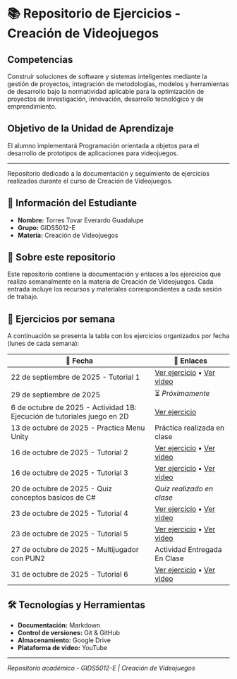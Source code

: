 # 📚 Repositorio de Ejercicios - Creación de Videojuegos

## Competencias
Construir soluciones de software y sistemas inteligentes mediante la gestión de proyectos, integración de metodologías, modelos y herramientas de desarrollo bajo la normatividad aplicable para la optimización de proyectos de investigación, innovación, desarrollo tecnológico y de emprendimiento.

## Objetivo de la Unidad de Aprendizaje
El alumno implementará Programación orientada a objetos para el desarrollo de prototipos de aplicaciones para videojuegos.

---

Repositorio dedicado a la documentación y seguimiento de ejercicios realizados durante el curso de Creación de Videojuegos.

## 👤 Información del Estudiante
- **Nombre:** Torres Tovar Everardo Guadalupe
- **Grupo:** GIDS5012-E
- **Materia:** Creación de Videojuegos

## 🎯 Sobre este repositorio
Este repositorio contiene la documentación y enlaces a los ejercicios que realizo semanalmente en la materia de Creación de Videojuegos. Cada entrada incluye los recursos y materiales correspondientes a cada sesión de trabajo.

## 📅 Ejercicios por semana
A continuación se presenta la tabla con los ejercicios organizados por fecha (lunes de cada semana):

| 📆 Fecha | 🔗 Enlaces |
|----------|-----------|
| 22 de septiembre de 2025 - Tutorial 1 | [Ver ejercicio](https://drive.google.com/file/d/1TkUYsf1UEoNtft3-di2pX1bF3i-PkNKD/view) • [Ver video](https://drive.google.com/file/d/1ta8jDSOf3Hz_n2JAZ7o5CBRfd8e0tpCM/view) |
| 29 de septiembre de 2025 | ⏳ _Próximamente_ |
| 6 de octubre de 2025 - Actividad 1B: Ejecución de tutoriales juego en 2D | [Ver ejercicio](https://docs.google.com/document/d/1GnL9nt8NyoojIi4_5g2_xqPNVlyQNqbK/edit) |
| 13 de octubre de 2025 - Practica Menu Unity | Práctica realizada en clase|
| 16 de octubre de 2025 - Tutorial 2 | [Ver ejercicio](https://drive.google.com/file/d/1FF2IBRWqgk9l-F-XRJmQF1t-mxlb2g3G/view) • [Ver video](https://drive.google.com/file/d/1HNzYr6yHsdNY0UpO7RkKT-DpidvW1Piq/view) |
| 16 de octubre de 2025 - Tutorial 3 | [Ver ejercicio](https://drive.google.com/file/d/1Xbn7Tl_YzLhX-PxsNRC3MA-KfyCiGPiB/view) • [Ver video](https://drive.google.com/file/d/1T7AHjSxAQ6lEoo9y-8L719UHQquPTpr8/view) |
| 20 de octubre de 2025 - Quiz conceptos basicos de C# | _Quiz realizado en clase_ |
| 23 de octubre de 2025 - Tutorial 4 | [Ver ejercicio](https://drive.google.com/file/d/1g2uhl_nAZlsb8VU7yBzZQ3HqsUepJL8z/view) • [Ver video](https://drive.google.com/file/d/11cQGCpILFSnV-VrKX5UVO7RkFEwLZwHN/view) |
| 23 de octubre de 2025 - Tutorial 5 | [Ver ejercicio](https://drive.google.com/file/d/1v2F68ZDjNX6juTUAMLfnabKr8pJrq1ns/view) • [Ver video](https://drive.google.com/file/d/1ER3n_AwEcDRNfz8pGGm6Yp3sJTRe9W3L/view) |
| 27 de octubre de 2025 - Multijugador con PUN2 | Actividad Entregada En Clase |
| 31 de octubre de 2025 - Tutorial 6 | [Ver ejercicio](https://drive.google.com/file/d/1sMn-1nDMp4bzhQIv-Ci9vkR3qnZjC0aY/view?usp=sharing) • [Ver video](https://drive.google.com/file/d/1GU43_CNMVoYVL0yWH3Bs96l_KBYNTwKn/view) |

## 🛠️ Tecnologías y Herramientas
- **Documentación:** Markdown
- **Control de versiones:** Git & GitHub
- **Almacenamiento:** Google Drive
- **Plataforma de video:** YouTube

---

*Repositorio académico - GIDS5012-E | Creación de Videojuegos*